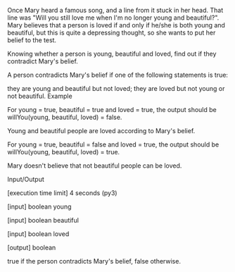 Once Mary heard a famous song, and a line from it stuck in her head. That line was "Will you still love me when I'm no longer young and beautiful?". Mary believes that a person is loved if and only if he/she is both young and beautiful, but this is quite a depressing thought, so she wants to put her belief to the test.

Knowing whether a person is young, beautiful and loved, find out if they contradict Mary's belief.

A person contradicts Mary's belief if one of the following statements is true:

they are young and beautiful but not loved;
they are loved but not young or not beautiful.
Example

For young = true, beautiful = true and loved = true, the output should be
willYou(young, beautiful, loved) = false.

Young and beautiful people are loved according to Mary's belief.

For young = true, beautiful = false and loved = true, the output should be
willYou(young, beautiful, loved) = true.

Mary doesn't believe that not beautiful people can be loved.

Input/Output

[execution time limit] 4 seconds (py3)

[input] boolean young

[input] boolean beautiful

[input] boolean loved

[output] boolean

true if the person contradicts Mary's belief, false otherwise.